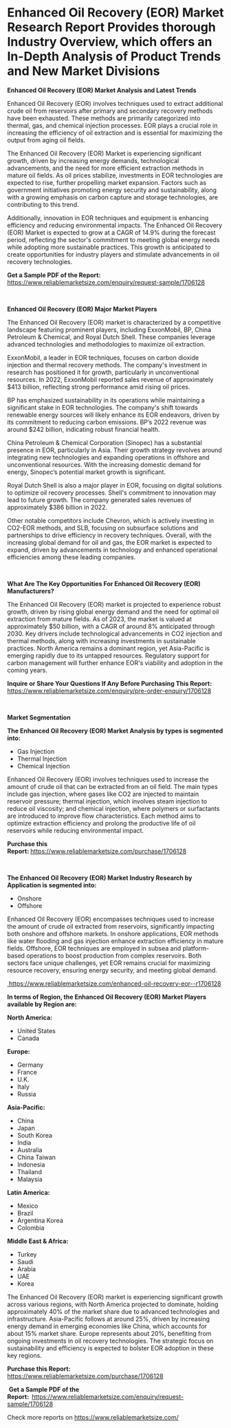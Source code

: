 <p><h1>Enhanced Oil Recovery (EOR) Market Research Report Provides thorough Industry Overview, which offers an In-Depth Analysis of Product Trends and New Market Divisions</h1></p><p><strong>Enhanced Oil Recovery (EOR) Market Analysis and Latest Trends</strong></p>
<p><p>Enhanced Oil Recovery (EOR) involves techniques used to extract additional crude oil from reservoirs after primary and secondary recovery methods have been exhausted. These methods are primarily categorized into thermal, gas, and chemical injection processes. EOR plays a crucial role in increasing the efficiency of oil extraction and is essential for maximizing the output from aging oil fields.</p><p>The Enhanced Oil Recovery (EOR) Market is experiencing significant growth, driven by increasing energy demands, technological advancements, and the need for more efficient extraction methods in mature oil fields. As oil prices stabilize, investments in EOR technologies are expected to rise, further propelling market expansion. Factors such as government initiatives promoting energy security and sustainability, along with a growing emphasis on carbon capture and storage technologies, are contributing to this trend.</p><p>Additionally, innovation in EOR techniques and equipment is enhancing efficiency and reducing environmental impacts. The Enhanced Oil Recovery (EOR) Market is expected to grow at a CAGR of 14.9% during the forecast period, reflecting the sector's commitment to meeting global energy needs while adopting more sustainable practices. This growth is anticipated to create opportunities for industry players and stimulate advancements in oil recovery technologies.</p></p>
<p><strong>Get a Sample PDF of the Report:&nbsp;</strong> <a href="https://www.reliablemarketsize.com/enquiry/request-sample/1706128?utm_campaign=2316&utm_medium=2&utm_source=Github&utm_content=ia&utm_term=27032025&utm_id=enhanced-oil-recovery-eor">https://www.reliablemarketsize.com/enquiry/request-sample/1706128</a></p>
<p>&nbsp;</p>
<p><strong>Enhanced Oil Recovery (EOR) Major Market Players</strong></p>
<p><p>The Enhanced Oil Recovery (EOR) market is characterized by a competitive landscape featuring prominent players, including ExxonMobil, BP, China Petroleum & Chemical, and Royal Dutch Shell. These companies leverage advanced technologies and methodologies to maximize oil extraction.</p><p>ExxonMobil, a leader in EOR techniques, focuses on carbon dioxide injection and thermal recovery methods. The company's investment in research has positioned it for growth, particularly in unconventional resources. In 2022, ExxonMobil reported sales revenue of approximately $413 billion, reflecting strong performance amid rising oil prices.</p><p>BP has emphasized sustainability in its operations while maintaining a significant stake in EOR technologies. The company's shift towards renewable energy sources will likely enhance its EOR endeavors, driven by its commitment to reducing carbon emissions. BP’s 2022 revenue was around $242 billion, indicating robust financial health.</p><p>China Petroleum & Chemical Corporation (Sinopec) has a substantial presence in EOR, particularly in Asia. Their growth strategy revolves around integrating new technologies and expanding operations in offshore and unconventional resources. With the increasing domestic demand for energy, Sinopec’s potential market growth is significant.</p><p>Royal Dutch Shell is also a major player in EOR, focusing on digital solutions to optimize oil recovery processes. Shell's commitment to innovation may lead to future growth. The company generated sales revenues of approximately $386 billion in 2022.</p><p>Other notable competitors include Chevron, which is actively investing in CO2-EOR methods, and SLB, focusing on subsurface solutions and partnerships to drive efficiency in recovery techniques. Overall, with the increasing global demand for oil and gas, the EOR market is expected to expand, driven by advancements in technology and enhanced operational efficiencies among these leading companies.</p></p>
<p>&nbsp;</p>
<p><strong>What Are The Key Opportunities For Enhanced Oil Recovery (EOR) Manufacturers?</strong></p>
<p><p>The Enhanced Oil Recovery (EOR) market is projected to experience robust growth, driven by rising global energy demand and the need for optimal oil extraction from mature fields. As of 2023, the market is valued at approximately $50 billion, with a CAGR of around 8% anticipated through 2030. Key drivers include technological advancements in CO2 injection and thermal methods, along with increasing investments in sustainable practices. North America remains a dominant region, yet Asia-Pacific is emerging rapidly due to its untapped resources. Regulatory support for carbon management will further enhance EOR's viability and adoption in the coming years.</p></p>
<p><strong>Inquire or Share Your Questions If Any Before Purchasing This Report:</strong> <a href="https://www.reliablemarketsize.com/enquiry/pre-order-enquiry/1706128?utm_campaign=2316&utm_medium=2&utm_source=Github&utm_content=ia&utm_term=27032025&utm_id=enhanced-oil-recovery-eor">https://www.reliablemarketsize.com/enquiry/pre-order-enquiry/1706128</a></p>
<p>&nbsp;</p>
<p><strong>Market Segmentation</strong></p>
<p><strong>The Enhanced Oil Recovery (EOR) Market Analysis by types is segmented into:</strong></p>
<p><ul><li>Gas Injection</li><li>Thermal Injection</li><li>Chemical Injection</li></ul></p>
<p><p>Enhanced Oil Recovery (EOR) involves techniques used to increase the amount of crude oil that can be extracted from an oil field. The main types include gas injection, where gases like CO2 are injected to maintain reservoir pressure; thermal injection, which involves steam injection to reduce oil viscosity; and chemical injection, where polymers or surfactants are introduced to improve flow characteristics. Each method aims to optimize extraction efficiency and prolong the productive life of oil reservoirs while reducing environmental impact.</p></p>
<p><strong>Purchase this Report:&nbsp;</strong><a href="https://www.reliablemarketsize.com/purchase/1706128?utm_campaign=2316&utm_medium=2&utm_source=Github&utm_content=ia&utm_term=27032025&utm_id=enhanced-oil-recovery-eor">https://www.reliablemarketsize.com/purchase/1706128</a></p>
<p>&nbsp;</p>
<p><strong>The Enhanced Oil Recovery (EOR) Market Industry Research by Application is segmented into:</strong></p>
<p><ul><li>Onshore</li><li>Offshore</li></ul></p>
<p><p>Enhanced Oil Recovery (EOR) encompasses techniques used to increase the amount of crude oil extracted from reservoirs, significantly impacting both onshore and offshore markets. In onshore applications, EOR methods like water flooding and gas injection enhance extraction efficiency in mature fields. Offshore, EOR techniques are employed in subsea and platform-based operations to boost production from complex reservoirs. Both sectors face unique challenges, yet EOR remains crucial for maximizing resource recovery, ensuring energy security, and meeting global demand.</p></p>
<p><a href="https://www.reliablemarketsize.com/enhanced-oil-recovery-eor--r1706128?utm_campaign=2316&utm_medium=2&utm_source=Github&utm_content=ia&utm_term=27032025&utm_id=enhanced-oil-recovery-eor">&nbsp;https://www.reliablemarketsize.com/enhanced-oil-recovery-eor--r1706128</a></p>
<p><strong>In terms of Region, the Enhanced Oil Recovery (EOR) Market Players available by Region are:</strong></p>
<p>
    <p> <strong> North America: </strong>
        <ul>
            <li>United States</li>
            <li>Canada</li>
        </ul>
        </p> 
    <p> <strong> Europe: </strong>
        <ul>
            <li>Germany</li>
            <li>France</li>
            <li>U.K.</li>
            <li>Italy</li>
            <li>Russia</li>
        </ul>
        </p> 
    <p> <strong> Asia-Pacific: </strong>
        <ul>
            <li>China</li>
            <li>Japan</li>
            <li>South Korea</li>
            <li>India</li>
            <li>Australia</li>
            <li>China Taiwan</li>
            <li>Indonesia</li>
            <li>Thailand</li>
            <li>Malaysia</li>
        </ul>
        </p> 
    <p> <strong> Latin America: </strong>
        <ul>
            <li>Mexico</li>
            <li>Brazil</li>
            <li>Argentina Korea</li>
            <li>Colombia</li>
        </ul>
        </p> 
    <p> <strong> Middle East & Africa: </strong>
        <ul>
            <li>Turkey</li>
            <li>Saudi</li>
            <li>Arabia</li>
            <li>UAE</li>
            <li>Korea</li>
        </ul>
    </p>
    </p>
<p><p>The Enhanced Oil Recovery (EOR) market is experiencing significant growth across various regions, with North America projected to dominate, holding approximately 40% of the market share due to advanced technologies and infrastructure. Asia-Pacific follows at around 25%, driven by increasing energy demand in emerging economies like China, which accounts for about 15% market share. Europe represents about 20%, benefiting from ongoing investments in oil recovery technologies. The strategic focus on sustainability and efficiency is expected to bolster EOR adoption in these key regions.</p></p>
<p><strong>Purchase this Report: </strong><a href="https://www.reliablemarketsize.com/purchase/1706128?utm_campaign=2316&utm_medium=2&utm_source=Github&utm_content=ia&utm_term=27032025&utm_id=enhanced-oil-recovery-eor">https://www.reliablemarketsize.com/purchase/1706128</a></p>
<p>&nbsp;<strong>Get a Sample PDF of the Report:&nbsp;&nbsp;</strong><a href="https://www.reliablemarketsize.com/enquiry/request-sample/1706128?utm_campaign=2316&utm_medium=2&utm_source=Github&utm_content=ia&utm_term=27032025&utm_id=enhanced-oil-recovery-eor">https://www.reliablemarketsize.com/enquiry/request-sample/1706128</a></p>
<p><strong></strong></p>
<p>Check more reports on <a href="https://www.reliablemarketsize.com/?utm_campaign=2316&utm_medium=2&utm_source=Github&utm_content=ia&utm_term=27032025&utm_id=enhanced-oil-recovery-eor">https://www.reliablemarketsize.com/</a></p>